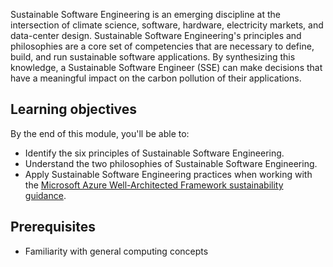 Sustainable Software Engineering is an emerging discipline at the intersection of climate science, software, hardware, electricity markets, and data-center design. Sustainable Software Engineering's principles and philosophies are a core set of competencies that are necessary to define, build, and run sustainable software applications. By synthesizing this knowledge, a Sustainable Software Engineer (SSE) can make decisions that have a meaningful impact on the carbon pollution of their applications.

## Learning objectives

By the end of this module, you'll be able to:

- Identify the six principles of Sustainable Software Engineering.
- Understand the two philosophies of Sustainable Software Engineering.
- Apply Sustainable Software Engineering practices when working with the [Microsoft Azure Well-Architected Framework sustainability guidance](/azure/architecture/framework/sustainability/).

## Prerequisites

- Familiarity with general computing concepts
